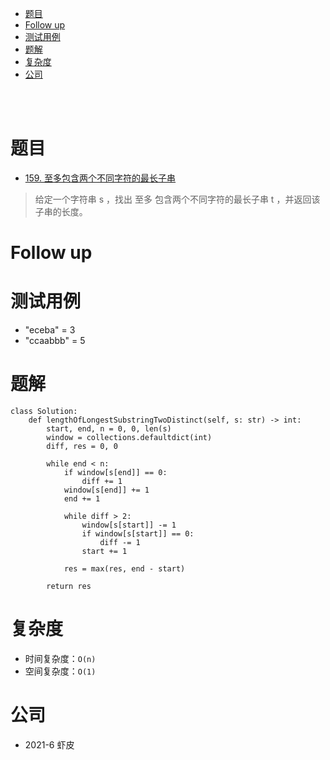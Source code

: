 - [题目](#题目)
- [Follow up](#follow-up)
- [测试用例](#测试用例)
- [题解](#题解)
- [复杂度](#复杂度)
- [公司](#公司)

</br></br>

# 题目
- [159. 至多包含两个不同字符的最长子串](https://leetcode-cn.com/problems/longest-substring-with-at-most-two-distinct-characters/)
> 给定一个字符串 s ，找出 至多 包含两个不同字符的最长子串 t ，并返回该子串的长度。

# Follow up

# 测试用例
- "eceba" = 3
- "ccaabbb" = 5

# 题解
```
class Solution:
    def lengthOfLongestSubstringTwoDistinct(self, s: str) -> int:
        start, end, n = 0, 0, len(s)
        window = collections.defaultdict(int)
        diff, res = 0, 0

        while end < n:
            if window[s[end]] == 0:
                diff += 1
            window[s[end]] += 1
            end += 1

            while diff > 2:
                window[s[start]] -= 1
                if window[s[start]] == 0:
                    diff -= 1
                start += 1
            
            res = max(res, end - start)

        return res
```

# 复杂度
- 时间复杂度：`O(n)`
- 空间复杂度：`O(1)`

# 公司
- 2021-6 虾皮